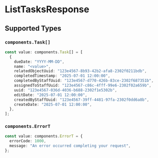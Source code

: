 # ListTasksResponse


## Supported Types

### `components.Task[]`

```typescript
const value: components.Task[] = [
  {
    dueDate: "YYYY-MM-DD",
    name: "<value>",
    relatedObjectUuid: "123e4567-8b93-42b2-afa8-2302f0211bdb",
    completedTimestamp: "2025-07-01 12:00:00",
    completedByStaffUuid: "123e4567-d770-426b-83ce-2302f687351b",
    assignedToStaffUuid: "123e4567-c86c-4fff-99e6-2302f02a659b",
    uuid: "123e4567-036d-4036-b688-2302f1e5302b",
    editDate: "2025-07-01 12:00:00",
    createdByStaffUuid: "123e4567-39ff-4481-97fa-2302f0dd6a8b",
    createDate: "2025-07-01 12:00:00",
  },
];
```

### `components.ErrorT`

```typescript
const value: components.ErrorT = {
  errorCode: 1000,
  message: "An error occurred completing your request",
};
```

